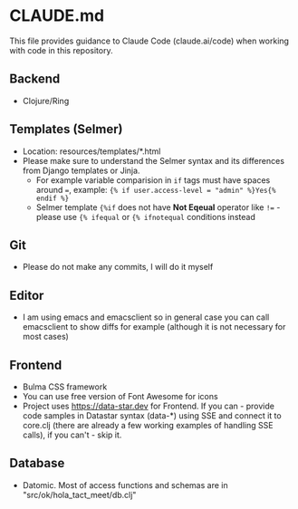 # CLAUDE.md

This file provides guidance to Claude Code (claude.ai/code) when working with code in this repository.

## Backend
- Clojure/Ring

## Templates (Selmer)
- Location: resources/templates/*.html
- Please make sure to understand the Selmer syntax and its differences from Django templates or Jinja.
  - For example variable comparision in `if` tags must have spaces around `=`, example: `{% if user.access-level = "admin" %}Yes{% endif %}`
  - Selmer template `{%if` does not have **Not Eqeual** operator like `!=` - please use `{% ifequal` or `{% ifnotequal` conditions instead

## Git
- Please do not make any commits, I will do it myself

## Editor
- I am using emacs and emacsclient so in general case you can call emacsclient to show diffs for example (although
  it is not necessary for most cases)

## Frontend
- Bulma CSS framework
- You can use free version of Font Awesome for icons
- Project uses https://data-star.dev for Frontend. If you can - provide code samples in Datastar syntax (data-*)
  using SSE and connect it to core.clj (there are already a few working examples of handling SSE calls), if you
  can't - skip it.

## Database
- Datomic. Most of access functions and schemas are in "src/ok/hola_tact_meet/db.clj"
